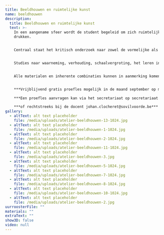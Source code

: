 ```yaml
---
title: Beeldhouwen en ruimtelijke kunst
name: beeldhouwen
description:
  title: Beeldhouwen en ruimtelijke kunst
  text: >-
    In een aangename sfeer wordt de student begeleid om zich ruimtelijk uit de
    drukken.


    Centraal staat het kritisch onderzoek naar zowel de vormelijke als technische aspecten van de beeldhouwkunst en dit in relatie tot het actuele kunstgebeuren.


    Studies naar waarneming, verhouding, schaalvergroting, het leren interpreteren en experimenteren met betrekking tot materie en vorm creëren binnen dit atelier een dynamisch en boeiend gegeven.


    Alle materialen en inherente combinaties kunnen in aanmerking komen om een individuele invulling te geven aan een kunstzinnige identiteit


    ***V﻿rijblijvend gratis proefles mogelijk in de maand september op maandagnamiddag van 13u30 tot 17u of maandag- of woensdagavond telkens van 18u tot 21u30.***\

    ***E﻿en proefles aanvragen kan via het secretariaat op secretariaat.academiebeeldendekunsten@sovilvoorde.be of 02 251 51 51***\

    ***o﻿f rechtstreeks bij de docent johan.clocheret@sovilvoorde.be***
gallery:
  - altText: alt text placeholder
    file: /media/uploads/atelier-beeldhouwen-13-1024.jpg
  - altText: alt text placeholder
    file: /media/uploads/atelier-beeldhouwen-1-1024.jpg
  - altText: alt text placeholder
    file: /media/uploads/atelier-beeldhouwen-2-1024.jpg
  - altText: alt text placeholder
    file: /media/uploads/atelier-beeldhouwen-11-1024.jpg
  - altText: alt text placeholder
    file: /media/uploads/atelier-beeldhouwen-3.jpg
  - altText: alt text placeholder
    file: /media/uploads/atelier-beeldhouwen-5-1024.jpg
  - altText: alt text placeholder
    file: /media/uploads/atelier-beeldhouwen-7-1024.jpg
  - altText: alt text placeholder
    file: /media/uploads/atelier-beeldhouwen-8-1024.jpg
  - altText: alt text placeholder
    file: /media/uploads/atelier-beeldhouwen-10-1024.jpg
  - altText: alt text placeholder
    file: /media/uploads/atelier-beeldhouwen-2.jpg
uurroosterFile: ""
materials: ""
extraText: ""
show3D: false
video: null
---
```

